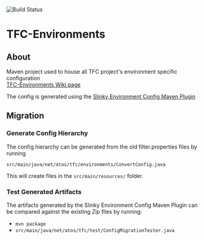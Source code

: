 ![Build Status](https://jenkins-tfc.sicloud.atos.net/buildStatus/icon?job=TFC-Environments-dev "TFC-Environments Develop Status")

# TFC-Environments
## About
Maven project used to house all TFC project's environment specific configuration  
[TFC-Environments Wiki page](https://github.com/atos-tfc/TFC-Environments/wiki)

The config is generated using the [Slinky Environment Config Maven Plugin](https://github.com/klyall/slinky-framework/blob/master/doc/environment_config.md)

## Migration

### Generate Config Hierarchy

The config hierarchy can be generated from the old filter.properties files by running

`src/main/java/net/atos/tfc/environments/ConvertConfig.java`

This will create files in the `src/main/resources/` folder.

### Test Generated Artifacts 

The artifacts generated by the Slinky Environment Config Maven Plugin can be compared against the existing Zip files by running:

- `mvn package`
- `src/main/java/net/atos/tfc/test/ConfigMigrationTester.java`